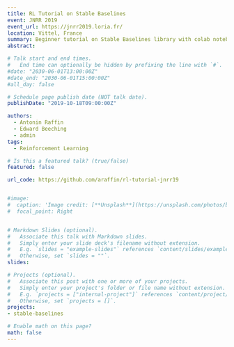 ```yaml
---
title: RL Tutorial on Stable Baselines
event: JNRR 2019
event_url: https://jnrr2019.loria.fr/
location: Vittel, France
summary: Beginner tutorial on Stable Baselines library with colab notebooks
abstract:

# Talk start and end times.
#   End time can optionally be hidden by prefixing the line with `#`.
#date: "2030-06-01T13:00:00Z"
#date_end: "2030-06-01T15:00:00Z"
#all_day: false

# Schedule page publish date (NOT talk date).
publishDate: "2019-10-18T09:00:00Z"

authors:
  - Antonin Raffin
  - Edward Beeching
  - admin
tags:
  - Reinforcement Learning

# Is this a featured talk? (true/false)
featured: false

url_code: https://github.com/araffin/rl-tutorial-jnrr19


#image:
#  caption: 'Image credit: [**Unsplash**](https://unsplash.com/photos/bzdhc5b3Bxs)'
#  focal_point: Right


# Markdown Slides (optional).
#   Associate this talk with Markdown slides.
#   Simply enter your slide deck's filename without extension.
#   E.g. `slides = "example-slides"` references `content/slides/example-slides.md`.
#   Otherwise, set `slides = ""`.
slides:

# Projects (optional).
#   Associate this post with one or more of your projects.
#   Simply enter your project's folder or file name without extension.
#   E.g. `projects = ["internal-project"]` references `content/project/deep-learning/index.md`.
#   Otherwise, set `projects = []`.
projects:
- stable-baselines

# Enable math on this page?
math: false
---
```

